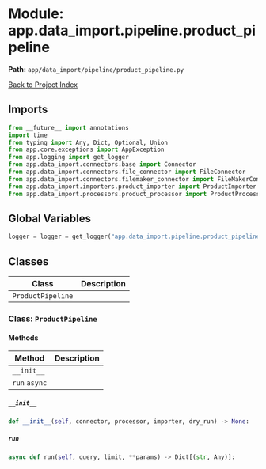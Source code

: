 # Module: app.data_import.pipeline.product_pipeline

**Path:** `app/data_import/pipeline/product_pipeline.py`

[Back to Project Index](../../../../index.md)

## Imports
```python
from __future__ import annotations
import time
from typing import Any, Dict, Optional, Union
from app.core.exceptions import AppException
from app.logging import get_logger
from app.data_import.connectors.base import Connector
from app.data_import.connectors.file_connector import FileConnector
from app.data_import.connectors.filemaker_connector import FileMakerConnector
from app.data_import.importers.product_importer import ProductImporter
from app.data_import.processors.product_processor import ProductProcessor
```

## Global Variables
```python
logger = logger = get_logger("app.data_import.pipeline.product_pipeline")
```

## Classes

| Class | Description |
| --- | --- |
| `ProductPipeline` |  |

### Class: `ProductPipeline`

#### Methods

| Method | Description |
| --- | --- |
| `__init__` |  |
| `run` `async` |  |

##### `__init__`
```python
def __init__(self, connector, processor, importer, dry_run) -> None:
```

##### `run`
```python
async def run(self, query, limit, **params) -> Dict[(str, Any)]:
```
